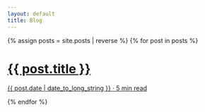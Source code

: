 ```yaml
---
layout: default
title: Blog
---
```

<div class="container my-6 mb-10">
	{% assign posts = site.posts | reverse %}
	{% for post in posts %}
	<a href="{{ post.url }}" class="my-6 mb-10">
		<h1 class="text-4xl font-bold mb-2 leading-tight">{{ post.title }}</h1>
		<p class="font-semibold text-gray-600 mb-5">{{ post.date | date_to_long_string }} &centerdot; 5 min read</p>
	</a>
	{% endfor %}
</div>